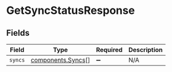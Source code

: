 # GetSyncStatusResponse


## Fields

| Field                                                  | Type                                                   | Required                                               | Description                                            |
| ------------------------------------------------------ | ------------------------------------------------------ | ------------------------------------------------------ | ------------------------------------------------------ |
| `syncs`                                                | [components.Syncs](../../models/components/syncs.md)[] | :heavy_minus_sign:                                     | N/A                                                    |